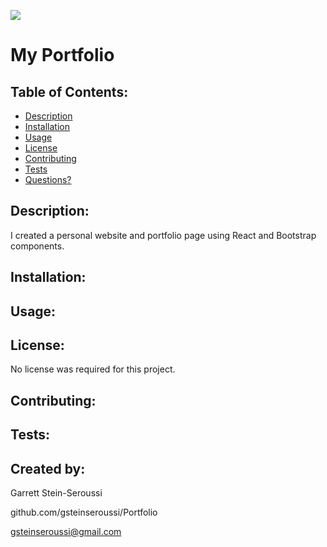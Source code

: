 ![](https://img.shields.io/badge/License-None-blue)

# My Portfolio

## Table of Contents:

- [Description](#description)
- [Installation](#installation)
- [Usage](#usage)
- [License](#license)
- [Contributing](#contributing)
- [Tests](#tests)
- [Questions?](#created-by)

## Description:

I created a personal website and portfolio page using React and Bootstrap components.

## Installation:

## Usage:

## License:

No license was required for this project.

## Contributing:

## Tests:

## Created by:

Garrett Stein-Seroussi

github.com/gsteinseroussi/Portfolio

gsteinseroussi@gmail.com
